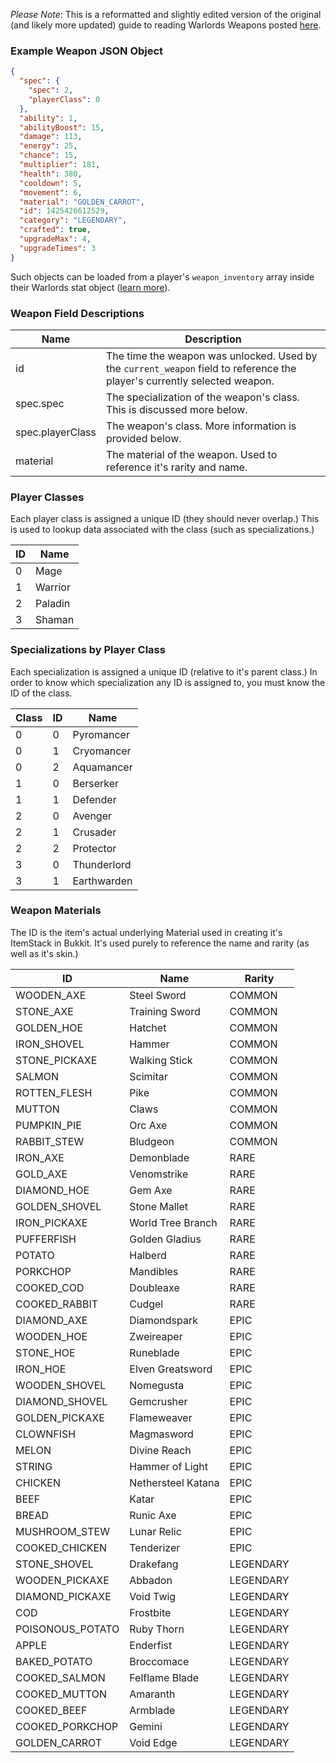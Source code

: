 _Please Note_: This is a reformatted and slightly edited version of the original (and likely more updated) guide to reading Warlords Weapons posted [here](http://hypixel.net/threads/guide-how-to-read-weapons-from-the-hypixel-api.274908/).

### Example Weapon JSON Object
```json
{
  "spec": {
    "spec": 2,
    "playerClass": 0
  },
  "ability": 1,
  "abilityBoost": 15,
  "damage": 113,
  "energy": 25,
  "chance": 15,
  "multiplier": 181,
  "health": 380,
  "cooldown": 5,
  "movement": 6,
  "material": "GOLDEN_CARROT",
  "id": 1425426612529,
  "category": "LEGENDARY",
  "crafted": true,
  "upgradeMax": 4,
  "upgradeTimes": 3
}
```
Such objects can be loaded from a player's ```weapon_inventory``` array inside their Warlords stat object ([learn more](Documentation/GameType.md)). 

### Weapon Field Descriptions
| Name | Description |
| ------ | ------------- |
| id   | The time the weapon was unlocked. Used by the ```current_weapon``` field to reference the player's currently selected weapon. |
| spec.spec | The specialization of the weapon's class. This is discussed more below. |
| spec.playerClass | The weapon's class. More information is provided below. |
| material | The material of the weapon. Used to reference it's rarity and name. |

### Player Classes
Each player class is assigned a unique ID (they should never overlap.) This is used to lookup data associated with the class (such as specializations.)

| ID | Name |
| ----- | -------- |
| 0 | Mage |
| 1 | Warrior |
| 2 | Paladin |
| 3 | Shaman |

### Specializations by Player Class
Each specialization is assigned a unique ID (relative to it's parent class.) In order to know which specialization any ID is assigned to, you must know the ID of the class. 

| Class | ID | Name |
| ----- | ---- | ---- |
| 0     | 0  | Pyromancer  |
| 0     | 1  | Cryomancer  |
| 0     | 2  | Aquamancer  |
| 1     | 0  | Berserker   |
| 1     | 1  | Defender    |
| 2     | 0  | Avenger     |
| 2     | 1  | Crusader    |
| 2     | 2  | Protector   |
| 3     | 0  | Thunderlord |
| 3     | 1  | Earthwarden |

### Weapon Materials
The ID is the item's actual underlying Material used in creating it's ItemStack in Bukkit. It's used purely to reference the name and rarity (as well as it's skin.)

| ID | Name | Rarity |
| --- | ---- | --------- |
| WOODEN_AXE | Steel Sword | COMMON |
| STONE_AXE | Training Sword | COMMON |
| GOLDEN_HOE | Hatchet | COMMON |
| IRON_SHOVEL | Hammer | COMMON |
| STONE_PICKAXE | Walking Stick | COMMON |
| SALMON | Scimitar | COMMON |
| ROTTEN_FLESH | Pike | COMMON |
| MUTTON | Claws | COMMON |
| PUMPKIN_PIE | Orc Axe | COMMON |
| RABBIT_STEW | Bludgeon | COMMON |
| IRON_AXE | Demonblade | RARE |
| GOLD_AXE | Venomstrike | RARE |
| DIAMOND_HOE | Gem Axe | RARE |
| GOLDEN_SHOVEL | Stone Mallet | RARE |
| IRON_PICKAXE | World Tree Branch | RARE |
| PUFFERFISH | Golden Gladius | RARE |
| POTATO | Halberd | RARE |
| PORKCHOP | Mandibles | RARE |
| COOKED_COD | Doubleaxe | RARE |
| COOKED_RABBIT | Cudgel | RARE |
| DIAMOND_AXE | Diamondspark | EPIC |
| WOODEN_HOE | Zweireaper | EPIC |
| STONE_HOE | Runeblade | EPIC |
| IRON_HOE | Elven Greatsword | EPIC |
| WOODEN_SHOVEL | Nomegusta | EPIC |
| DIAMOND_SHOVEL | Gemcrusher | EPIC |
| GOLDEN_PICKAXE | Flameweaver | EPIC |
| CLOWNFISH | Magmasword | EPIC |
| MELON | Divine Reach | EPIC |
| STRING | Hammer of Light | EPIC |
| CHICKEN | Nethersteel Katana | EPIC |
| BEEF | Katar | EPIC |
| BREAD | Runic Axe | EPIC |
| MUSHROOM_STEW | Lunar Relic | EPIC |
| COOKED_CHICKEN | Tenderizer | EPIC |
| STONE_SHOVEL | Drakefang | LEGENDARY |
| WOODEN_PICKAXE | Abbadon | LEGENDARY |
| DIAMOND_PICKAXE | Void Twig | LEGENDARY |
| COD | Frostbite | LEGENDARY |
| POISONOUS_POTATO | Ruby Thorn | LEGENDARY |
| APPLE | Enderfist | LEGENDARY |
| BAKED_POTATO | Broccomace | LEGENDARY |
| COOKED_SALMON | Felflame Blade | LEGENDARY |
| COOKED_MUTTON | Amaranth | LEGENDARY |
| COOKED_BEEF | Armblade | LEGENDARY |
| COOKED_PORKCHOP | Gemini | LEGENDARY |
| GOLDEN_CARROT | Void Edge | LEGENDARY |